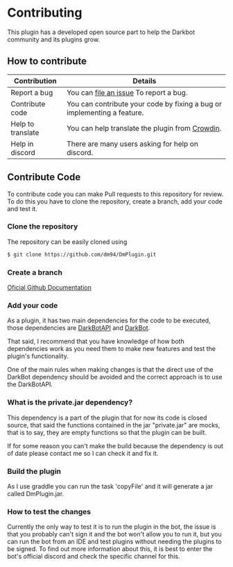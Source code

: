 # Contributing

This plugin has a developed open source part to help the Darkbot community and its plugins grow.

## How to contribute

| Contribution      | Details                                                                                      |
| ----------------- | -------------------------------------------------------------------------------------------- |
| Report a bug      | You can [file an issue](https://github.com/dm94/DmPlugin/issues/new/choose) To report a bug. |
| Contribute code   | You can contribute your code by fixing a bug or implementing a feature.                      |
| Help to translate | You can help translate the plugin from [Crowdin](https://crowdin.com/project/dmplugin).      |
| Help in discord   | There are many users asking for help on discord.                                             |

## Contribute Code

To contribute code you can make Pull requests to this repository for review. To do this you have to clone the repository, create a branch, add your code and test it.

### Clone the repository

The repository can be easily cloned using

```bash
$ git clone https://github.com/dm94/DmPlugin.git
```

### Create a branch

[Oficial Github Documentation](https://docs.github.com/articles/creating-and-deleting-branches-within-your-repository)

### Add your code

As a plugin, it has two main dependencies for the code to be executed, those dependencies are [DarkBotAPI](https://github.com/darkbot-reloaded/DarkBotAPI) and [DarkBot](https://github.com/darkbot-reloaded/DarkBot).

That said, I recommend that you have knowledge of how both dependencies work as you need them to make new features and test the plugin's functionality.

One of the main rules when making changes is that the direct use of the DarkBot dependency should be avoided and the correct approach is to use the DarkBotAPI.

### What is the private.jar dependency?

This dependency is a part of the plugin that for now its code is closed source, that said the functions contained in the jar "private.jar" are mocks, that is to say, they are empty functions so that the plugin can be built.

If for some reason you can't make the build because the dependency is out of date please contact me so I can check it and fix it.

### Build the plugin

As I use graddle you can run the task 'copyFile' and it will generate a jar called DmPlugin.jar.

### How to test the changes

Currently the only way to test it is to run the plugin in the bot, the issue is that you probably can't sign it and the bot won't allow you to run it, but you can run the bot from an IDE and test plugins without needing the plugins to be signed. To find out more information about this, it is best to enter the bot's official discord and check the specific channel for this.
